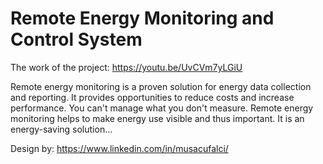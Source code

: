 # Remote Energy Monitoring and Control System

The work of the project: https://youtu.be/UvCVm7yLGiU

Remote energy monitoring is a proven solution for energy data collection and reporting. It provides opportunities to reduce costs and increase performance. You can't manage what you don't measure. Remote energy monitoring helps to make energy use visible and thus important. It is an energy-saving solution...

Design by: https://www.linkedin.com/in/musacufalci/

